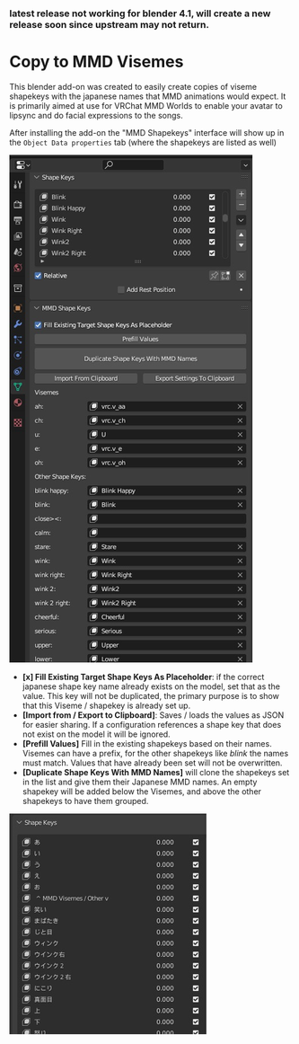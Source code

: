 ### latest release not working for blender 4.1, will create a new release soon since upstream may not return. 

# Copy to MMD Visemes

This blender add-on was created to easily create copies of viseme shapekeys with the japanese names that MMD animations
would expect. It is primarily aimed at use for VRChat MMD Worlds to enable your avatar to lipsync and do facial
expressions to the songs.

After installing the add-on the "MMD Shapekeys" interface will show up in the `Object Data properties` tab (where the
shapekeys are listed as well)

![Screenshot of the UI](/images/MMDShapekeys.jpg)

* **[x] Fill Existing Target Shape Keys As Placeholder**: if the correct japanese shape key name already exists on the model,
  set that as the value. This key will not be duplicated, the primary purpose is to show that this Viseme / shapekey is already set up.
* **[Import from / Export to Clipboard]**: Saves / loads the values as JSON for easier sharing. If a configuration references a shape key
  that does not exist on the model it will be ignored.
* **[Prefill Values]** Fill in the existing shapekeys based on their names. Visemes can have a prefix, for the
  other shapekeys like _blink_ the names must match. Values that have already been set will not be overwritten.
* **[Duplicate Shape Keys With MMD Names]** will clone the shapekeys set in the list and give them their Japanese MMD names.
  An empty shapekey will be added below the Visemes, and above the other shapekeys to have them grouped.

![generated MMD shapekeys](/images/MMDShapekeys_result.jpg)
